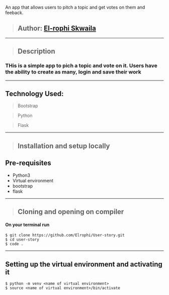 An app that allows users to pitch a topic and get votes on them and feeback.
>## Author: [El-rophi Skwaila](https://github.com/Elrophi/User-story)


---

>## Description
### THis is a simple app to pich a topic and vote on it. Users have the ability to create as many, login and save their work
---

## Technology Used: 
>Bootstrap

>Python

>Flask

---
>## Installation and setup locally
## Pre-requisites
- Python3
- Virtual environment
- bootstrap
- flask


---
>## Cloning and opening on compiler
#### On your terminal run

    $ git clone https://github.com/Elrophi/User-story.git
    $ cd user-story
    $ code .

---
##  Setting up the virtual environment and activating it
    $ python -m venv <name of virtual environment>
    $ source <name of virtual environment>/bin/activate